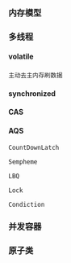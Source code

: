 ### 内存模型

### 多线程

#### volatile
    主动去主内存刷数据

#### synchronized

#### CAS

#### AQS
    CountDownLatch

    Sempheme

    LBQ

    Lock

    Condiction

### 并发容器

### 原子类